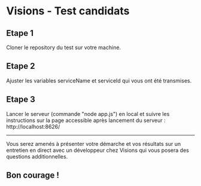 # Visions - Test candidats

## Etape 1
Cloner le repository du test sur votre machine.
## Etape 2
Ajuster les variables serviceName et serviceId qui vous ont été transmises.
## Etape 3
Lancer le serveur (commande "node app.js") en local et suivre les instructions sur la page accessible après lancement du serveur : http://localhost:8626/

***
Vous serez amenés à présenter votre démarche et vos résultats sur un entretien en direct avec un développeur chez Visions qui vous posera des questions additionnelles.

## Bon courage !